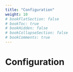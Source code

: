 ```yaml
---
title: "Configuration"
weight: 10
# bookFlatSection: false
# bookToc: true
# bookHidden: false
# bookCollapseSection: false
# bookComments: true
---
```



# Configuration

